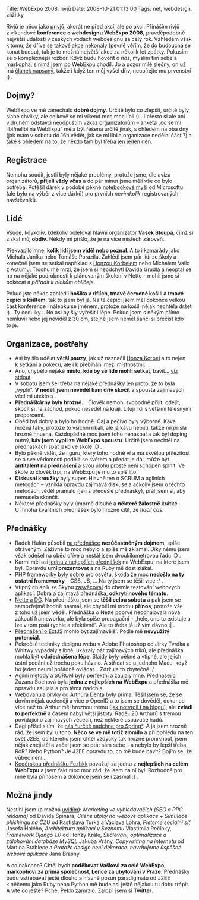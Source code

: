 Title: WebExpo 2008, rivjů
Date: 2008-10-21 01:13:00
Tags: net, webdesign, zážitky

Rivjů je něco jako [privjů](http://blog.javorek.net/webexpo-2008/),
akorát ne před akcí, ale po akci. Přináším rivjů z víkendové
**konference o webdesignu WebExpo 2008**, pravděpodobně největší
události v českých vodách webdesignu za celý rok. Vzhledem však
k tomu, že dříve se takové akce nekonaly (pevně věřím, že do
budoucna se konat budou), tak je to možná největší akce za několik
let zpátky. Pokusím se o komplexnější rozbor. Když budu hovořit
o *nás*, myslím tím sebe a [markopha](http://blog.markoph.net/),
s nímž jsem po WebExpu chodil. Jo a pozor milé slečny, on už má
[článek napsaný](http://twitter.com/markoph/statuses/967912818),
takže i když ten můj vyšel dřív, neupírejte mu prvenství ;) .

## Dojmy?

WebExpo ve mě zanechalo **dobré dojmy**. Určitě bylo co zlepšit,
určitě byly slabé chvilky, ale celkově se mi víkend moc moc líbil
:) . I přesto si ale ani v druhém odstavci neodpustím vzkaz
organizátorům – anketa „co se mi líbí/nelíbí na WebExpu“ měla být
řešena určitě jinak, s ohledem na oba dny (jak mám v sobotu do 16h
vědět, jak se mi líbila organizace nedělní části?) a také s ohledem
na to, že někdo tam byl třeba jen jeden den.

## Registrace

Nemohu soudit, jestli byly nějaké problémy, protože jsme, dle avíza
organizátorů, **přijeli vždy včas** a do pár minut jsme měli vše co
bylo potřeba. Potěšil dárek v podobě pěkné
[notebookové myši](http://blog.javorek.net/nemam-rad-mysi/) od
Microsoftu (ale bylo na výběr z více dárků) pro prvních
*nevímkolik* registrovaných návštěvníků.

## Lidé

Všude, kdykoliv, kdekoliv poletoval hlavní organizátor
**Vašek Stoupa**, čímž si získal můj **obdiv**. Někdy mi přišlo, že
je na více místech zároveň.

Překvapilo mne, **kolik lidí jsem viděl nebo poznal**. A to
i kamarády jako Michala Janíka nebo Tomáše Porazila. Zahlédl jsem
pár lidí ze školy a konečně jsem se setkal například
s [Honzou Korbelem](http://jankorbel.cz/) nebo Michalem Vallo
z [Actumu](http://www.actum.cz/). Trochu mě mrzí, že jsem si
neodchytl Davida Grudla a neoptal se ho na nějaké podrobnosti
k plánovaným školení v Nette – mohli jsme si pokecat a
*přiřadit k nickům obličeje*.

Pokud jste někdo zahlédli
**hošíka v riflích, tmavě červené košili a tmavé čepici s kšiltem**,
tak to jsem byl já. Na té čepici jsem měl dokonce velkou část
konference i nálepku se jménem, protože na košili nějak nechtěla
držet :) . Ty cedulky… No asi by šly vyřešit i lépe. Pokud jsem
s někým přímo nemluvil nebo jej neviděl z 30 cm, stejně jsem neměl
šanci si přečíst kdo to je.

## Organizace, postřehy

-   Asi by šlo udělat **větší pauzy**, jak už naznačil
    [Honza Korbel](http://jankorbel.cz/2008/10/20/par-poznamek-k-webexpu/)
    a to nejen k setkání a pokecu, ale i k přebíhání mezi místnostmi.
-   Ano, chybělo nějaké **místo, kde by se lidé mohli setkat**,
    bavit…
    [viz stdout](http://www.stdout.cz/clanky/zpravy-z-akci/2008/10/20/clanky/jake-bylo-webexpo-2008/).
-   V sobotu jsem šel třeba na nějaké přednášky jen proto, že to
    byla „výplň“. **V neděli jsem nevěděl kam dřív skočit** a spousta
    zajímavých věcí mi uteklo :/ .
-   **Přednáškárny byly hrozné…** Člověk nemohl svobodně přijít,
    odejít, skočit si na záchod, pokud neseděl na kraji. Lituji lidi
    s většími tělesnými proporcemi.
-   Oběd byl dobrý a bylo ho hodně. Čaj a pečivo byly výborné. Káva
    možná taky, protože to všichni říkali, ale já kávu nepiju, takže mi
    přišla hrozně hnusná. Každopádně moc jsem toho nenaspal a tak byl
    doping nutný, **káv jsem vypil za WebExpo spoustu**. Určitě jsem
    nechtěl na přednáškách spát jako ve škole :D .
-   Bylo pěkně vidět, že i guru, který toho hodně ví a má skvělou
    příležitost se o své vědomosti podělit se světem a předat je dál,
    může být **antitalent na přednášení** a svou úlohu prostě není
    schopen splnit. Ve škole to člověk trpí, na WebExpu je mu to
    spíš líto.
-   **Diskusní kroužky** byly super. Hlavně ten o SCRUM a agilních
    metodách – vznikla opravdu zajímavá diskuse a ačkoliv jsem o těchto
    metodách věděl pramálo (jen z předešlé přednášky), přál jsem si,
    aby nemusela skončit.
-   Některé přednášky byly úmorně dlouhé a
    **některé žalostně krátké**. U mnoha kvalitních přednášek bylo
    hrozně cítit, že *tlačil čas*.

## Přednášky

-   Radek Hulán působil
    [na přednášce](http://webexpo.cz/prednaska/pouziti-webovych-aplikaci-microsoftu-pro-business-sferu/)
    **nezúčastněným dojmem**, spíše otráveným. Záživné to moc nebylo a
    spíše mě zklamal. Díky němu jsem však odešel na oběd dříve a nestál
    jsem dvoukilometrovou řadu :D .
-   Karmi měl asi
    [jednu z nejlepších přednášek](http://webexpo.cz/prednaska/efektivni-vyvoj-webovych-aplikaci-v-ruby-on-rails/)
    na WebExpu, na které jsem byl. Opravdu **umí prezentovat** a na
    Ruby mě dost zlákal.
-   [PHP frameworky](http://webexpo.cz/prednaska/vyber-vhodneho-frameworku/)
    byly dobré pro osvětu, škoda že moc
    **nedošlo na ty ostatní frameworky** – CSS, JS, … Na ty jsem se
    těšil více :/ .
-   Vtipný chlapík ze Skypu
    [zasvěcoval](http://webexpo.cz/prednaska/vyuziti-chemie-v-procesu-testovani-webovych-aplikaci-vytvorenych-pomoci-technologii-php-a-java/)
    do chemie testování webových aplikací. Dobrá a zajímavá přednáška,
    **odkrytí nového tématu**.
-   [Nette a DG](http://webexpo.cz/prednaska/vyvoj-webovych-aplikaci-v-php-a-nette-framework/).
    Na přednášku jsem se **těšil celou sobotu** a pak jsem se
    samozřejmě hodně nasmál, ale chyběl mi trochu **přínos**, protože
    vše z toho už jsem věděl. Přednáška o Nette poprvé neodhalovala
    nová zákoutí frameworku, ale byla spíše propagační – „hele, ono to
    existuje a lze v tom psát rychle a efektivně“. Ale to třeba já už
    vím dávno :| .
-   [Přednášení o ExtJS](http://webexpo.cz/prednaska/pouziti-javasciptoveho-frameworku-extjs-pro-tvorbu-administracnich-rozhrani/)
    mohlo být zajímavější. Podle mě **nevyužitý potenciál**.
-   Pokročilé techniky designu webu v Adobe Photoshop od Jirky
    Tvrdka a Whitwy vypadaly slibně, ukázaly pár zajímavých triků, ale
    přednáška mohla být **odpřednášena lépe**. Slajdy byly pěkné a
    vtipné, ale jejich ústní podání už trochu pokulhávalo. A střídat se
    u jednoho Macu, když ho jeden neumí pořádně ovládat… Zdržuje to
    zbytečně :/ .
-   [Agilní metody a SCRUM](http://webexpo.cz/prednaska/agilni-metody-scrum/)
    byly perfektní a zaujaly mne. Přednášející Zuzana Šochová byla
    **jedna z nejlepších na WebExpu** a přednáška mě opravdu zaujala a
    pro téma nadchla.
-   [Webdvanula prvky](http://webexpo.cz/prednaska/datove-standardy-pro-web20/)
    od Arthura Denta byly prima. Těšil jsem se, že se dovím nějak
    uceleněji a více o OpenID a to jsem se dověděl, dokonce více než
    to. Arthur měl hroznou trému
    ([jak potvrdil i na blogu](http://www.misantrop.info/732022-webexpo-2008.php)),
    ale **zvládl to perfektně** a časem nabyl větší jistoty. Raději
    20 Arthurů s trémou povídající o zajímavých věcech, než některé
    uspávače hadů.
-   Dagi přišel s tím, že
    [nás \*určitě nadchne pro Spring\*](http://webexpo.cz/prednaska/spring-framework/).
    A já jsem hrozně rád, že jsem byl u toho.
    **Něco se ve mě totiž zlomilo** a při pohledu na ten svět J2EE, do
    kterého jsem chtěl vždycky tak hrozně proniknout, jsem nějak
    znejistěl a začal jsem se ptát sám sebe – a nebylo by lepší třeba
    RoR? Nebo Python? Je J2EE opravdu to, co mě bude bavit? Bojím se,
    že vůbec není…
-   [Kodérskou přednášku Fczbkk](http://webexpo.cz/prednaska/moderni-webdesign/)
    považuji za jednu z **nejlepších na celém WebExpu** a jsem fakt moc
    moc rád, že jsem na ní byl. Rozhodně pro mne byla přínosem a
    dokonce jsem se i zasmál :) .

## Možná jindy

Nestihl jsem (a možná
[uvidím](http://twitter.com/webexpo/statuses/967249479)):
*Marketing ve vyhledávačích (SEO a PPC reklama)* od Davida Špinara,
*Cílené útoky na webové aplikace + Simulace phishingu na ČZU* od
Rastislava Turka a Václava Lohra, *Pleteme sociální síť* Josefa
Holého, *Architektura aplikací v Seznamu* Vlastimila Pečínky,
*Framework Django 1.0* od Honzy Krále,
*Škálování, optimalizace a zálohování databáze MySQL* Jakuba Vrány,
*Copywriting na internetu* od Martina Brablece a
*Protože design není dekorace: navrhujeme úspěšné webové aplikace*
Jana Brašny.

A co nakonec? Chtěl bych
**poděkovat Vaškovi za celé WebExpo, markophovi za prima společnost, Lence za ubytování v Praze**.
Přednášky budu vstřebávat ještě dlouho a hlavně posun paradigmatu
od J2EE k něčemu jako Ruby nebo Python mě bude asi ještě nějakou tu
dobu trápit. A víte co ještě? Pche. Peklo zamrzlo. Založil jsem si
**Twitter**.